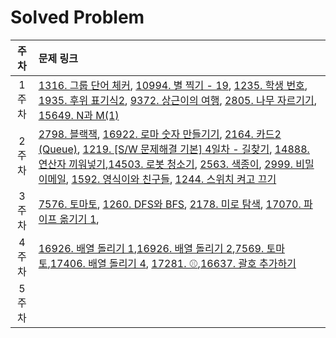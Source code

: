 # Solved Problem

| 주차  | 문제 링크                                       |
| :---: | :---------------------------------------------- |
| 1주차 |[1316. 그룹 단어 체커](https://www.acmicpc.net/problem/1316), [10994. 별 찍기 - 19](https://www.acmicpc.net/problem/10994), [1235. 학생 번호](https://www.acmicpc.net/problem/1235), [1935. 후위 표기식2](https://www.acmicpc.net/problem/1935), [9372. 상근이의 여행](https://www.acmicpc.net/problem/9372), [2805. 나무 자르기기](https://www.acmicpc.net/problem/2805), [15649. N과 M(1)](https://www.acmicpc.net/problem/15649) |
| 2주차 |[2798. 블랙잭](https://www.acmicpc.net/problem/2798), [16922. 로마 숫자 만들기기](https://www.acmicpc.net/problem/16922), [2164. 카드2 (Queue)](https://www.acmicpc.net/problem/2164), [1219. [S/W 문제해결 기본] 4일차 - 길찾기](https://swexpertacademy.com/main/code/problem/problemDetail.do?contestProbId=AV14geLqABQCFAYD), [14888. 연산자 끼워넣기](https://www.acmicpc.net/problem/14888),[14503. 로봇 청소기](https://www.acmicpc.net/problem/14503), [2563. 색종이](https://www.acmicpc.net/problem/2563), [2999. 비밀 이메일](https://www.acmicpc.net/problem/2999), [1592. 영식이와 친구들](https://www.acmicpc.net/problem/1592), [1244. 스위치 켜고 끄기](https://www.acmicpc.net/problem/1244)                                        |
| 3주차 |[7576. 토마토](https://www.acmicpc.net/problem/7576), [1260. DFS와 BFS](https://www.acmicpc.net/problem/1260), [2178. 미로 탐색](https://www.acmicpc.net/problem/2178), [17070. 파이프 옮기기 1](https://www.acmicpc.net/problem/17070),                                               |
| 4주차 |[16926. 배열 돌리기 1](https://www.acmicpc.net/problem/16926),[16926. 배열 돌리기 2](https://www.acmicpc.net/problem/16927),[7569. 토마토](https://www.acmicpc.net/problem/7569),[17406. 배열 돌리기 4](https://www.acmicpc.net/problem/17406), [17281. ⚾](https://www.acmicpc.net/problem/17281),[16637. 괄호 추가하기](https://www.acmicpc.net/problem/16637)       |
| 5주차 |                                                |